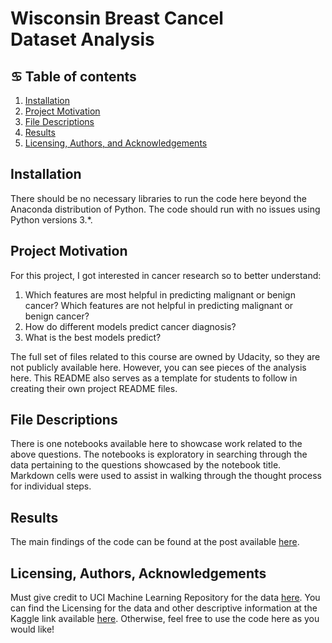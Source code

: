 # Wisconsin Breast Cancel Dataset Analysis

## :cancer: Table of contents

1. [Installation](#installation)
2. [Project Motivation](#motivation)
3. [File Descriptions](#files)
4. [Results](#results)
5. [Licensing, Authors, and Acknowledgements](#licensing)

## Installation <a name="installation"></a>

There should be no necessary libraries to run the code here beyond the Anaconda distribution of Python.  The code should run with no issues using Python versions 3.*.

## Project Motivation<a name="motivation"></a>

For this project, I got interested in cancer research so  to better understand:

1. Which features are most helpful in predicting malignant or benign cancer? Which features are not helpful in predicting malignant or benign cancer?
2. How do different models predict cancer diagnosis?
3. What is the best models predict?

The full set of files related to this course are owned by Udacity, so they are not publicly available here.  However, you can see pieces of the analysis here.  This README also serves as a template for students to follow in creating their own project README files.

## File Descriptions <a name="files"></a>

There is one notebooks available here to showcase work related to the above questions.  The notebooks is exploratory in searching through the data pertaining to the questions showcased by the notebook title.  Markdown cells were used to assist in walking through the thought process for individual steps.  

## Results<a name="results"></a>

The main findings of the code can be found at the post available [here](https://medium.com/@dinhnda2021/wisconsin-breast-cancer-dataset-analysis-2db2a51bde9d).

## Licensing, Authors, Acknowledgements<a name="licensing"></a>

Must give credit to UCI Machine Learning Repository for the data [here](https://archive.ics.uci.edu/ml/datasets/breast+cancer+wisconsin+(diagnostic)). You can find the Licensing for the data and other descriptive information at the Kaggle link available [here](https://www.kaggle.com/datasets/uciml/breast-cancer-wisconsin-data).  Otherwise, feel free to use the code here as you would like! 

